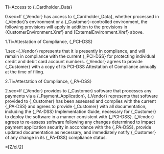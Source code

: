 Ti=Access to {_Cardholder_Data}

0.sec=If {_Vendor} has access to {_Cardholder_Data}, whether processed in {_Vendor}’s environment or a {_Customer}-controlled environment, the following provisions will apply in addition to the provisions in {CustomerEnvironment.Xref} and {ExternalEnvironment.Xref} above.

1.Ti=Attestation of Compliance, {_PCI-DSS}

1.sec={_Vendor} represents that it is presently in compliance, and will remain in compliance with the current {_PCI-DSS} for protecting individual credit and debit card account numbers. {_Vendor} agrees to provide {_Customer} with a copy of its PCI-DSS Attestation of Compliance annually at the time of filing.

2.Ti=Attestation of Compliance, {_PA-DSS}

2.sec=If {_Vendor} provides to {_Customer} software that processes any payments via a {_Payment_Application}, {_Vendor} represents that software provided to {_Customer} has been assessed and complies with the current {_PA-DSS} and agrees to provide {_Customer} with all documentation, including the {_PA-DSS} Implementation Guide, necessary for {_Customer} to deploy the software in a manner consistent with {_PCI-DSS}. {_Vendor} agrees to re-assess software following any changes determined to impact payment application security in accordance with the {_PA-DSS}, provide updated documentation as necessary, and immediately notify {_Customer} of any change in its {_PA-DSS} compliance status.

=[Z/ol/2]
